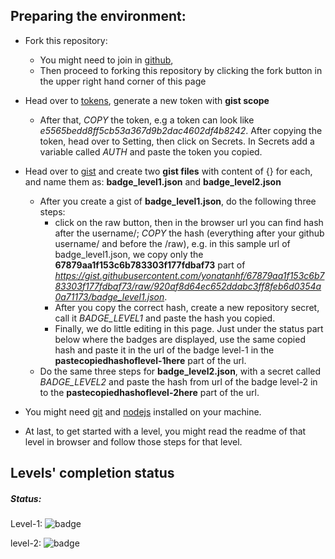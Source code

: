 ## Preparing the environment:
- Fork this repository:
   - You might need to join in [github](https://github.com/join),
   - Then proceed to forking this repository by clicking the fork button in the upper right hand corner of this page
- Head over to [tokens](https://github.com/settings/tokens), generate a new token with **gist scope**
   - After that, *COPY* the token, e.g a token can look like *e5565bedd8ff5cb53a367d9b2dac4602df4b8242*. After copying the token, head over to Setting, then click on Secrets. In Secrets add a variable called *AUTH* and paste the token you copied.
- Head over to [gist](https://gist.github.com) and create two **gist files** with content  of {} for each, and name them as: **badge_level1.json** and **badge_level2.json**
   - After you create a gist of **badge_level1.json**, do the following three steps: 
     - click on the raw button, then in the browser url you can find hash after the username/; *COPY* the hash (everything after your github username/ and before the /raw), e.g. in this sample url of badge_level1.json, we copy only the **67879aa1f153c6b783303f177fdbaf73** part  of *https://gist.githubusercontent.com/yonatanhf/67879aa1f153c6b783303f177fdbaf73/raw/920af8d64ec652ddabc3ff8feb6d0354a0a71173/badge_level1.json*. 
     - After you copy the correct hash, create a new repository secret, call it *BADGE_LEVEL1* and paste the hash you copied.
     - Finally, we do little editing in this page. Just under the status part below where the badges are displayed, use the same copied hash and paste it in the url of the badge level-1 in the **pastecopiedhashoflevel-1here** part of the url.
   - Do the same three steps for **badge_level2.json**, with a secret called *BADGE_LEVEL2* and paste the hash from url of the badge level-2 in to the **pastecopiedhashoflevel-2here** part of the url.


- You might need [git](https://git-scm.com/downloads) and [nodejs](https://nodejs.org/en/download) installed on your machine.
- At last, to get started with a level, you might read the readme of that level in browser and follow those steps for that level.

## Levels' completion status
##### Status:


Level-1: ![badge](https://img.shields.io/endpoint?url=https://gist.githubusercontent.com/yonatanhf/8b10356e67ae08eba75cd9ea538db8ab/raw/badge_level1.json)



level-2: ![badge](https://img.shields.io/endpoint?url=https://gist.githubusercontent.com/yonatanhf/49f0991261a948a3cf304fac38dd976b/raw/badge_level2.json)
